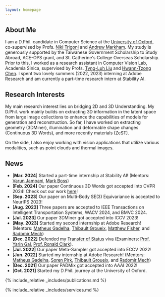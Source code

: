 ```yaml
---
layout: homepage
---
```


## About Me

I am a D.Phil. candidate in Computer Science at the [University of Oxford](https://www.ox.ac.uk), co-supervised by Profs. [Niki Trigoni](https://en.wikipedia.org/wiki/Niki_Trigoni) and [Andrew Markham](https://www.cs.ox.ac.uk/people/andrew.markham/). My study is generously supported by the Taiwanese Government Scholarship to Study Abroad, ACE-OPS grant, and St. Catherine's College Overseas Scholarship. Prior to this, I worked as a research assistant in Computer Vision Lab, Academia Sinica, supervised by Profs. [Tyng-Luh Liu](https://www.iis.sinica.edu.tw/pages/liutyng/) and [Hwann-Tzong Chen](https://htchen.github.io). I spent two lovely summers (2022, 2023) interning at Adobe Research and am currently a part-time research intern at Stability AI.

## Research Interests

My main research interest lies on bridging 2D and 3D Understanding. My D.Phil. work mainly builds on extracting 3D information in the latent space from large image collections to enhance the capabilities of models for generation and reconstruction. So far, I have worked on extracting geometry (3DMiner), illumination and deformable shape changes (Continuous 3D Words), and more recently materials (ZeST).

On the side, I also enjoy working with vision applications that utilize various modalities, such as point clouds and thermal images.

## News
- **[Mar. 2024]** Started a part-time internship at Stability AI! (Mentors: [Varun Jampani](https://varunjampani.github.io/), [Mark Boss](https://markboss.me/))
- **[Feb. 2024]** Our paper Continuous 3D Words got accepted into CVPR 2024! Check out our work [here](http://ttchengab.github.io/continuous_3d_words/)!
- **[Sep. 2023]** Our paper on Multi-Body SE(3) Equivariance is accepted to NeurIPS 2023!
- **[Aug. 2023]** Three papers are accepted to IEEE Transactions on Intelligent Transportation Systems, WACV 2024, and BMVC 2024.
- **[Jul. 2023]** Our paper 3DMiner got accepted into ICCV 2023!
- **[May. 2023]** Started my second internship at Adobe Research! (Mentors: [Matheus Gadelha](http://mgadelha.me), [Thibault Groueix](https://imagine.enpc.fr/~groueixt/), [Matthew Fisher](https://techmatt.github.io), and [Radomir Mech](https://research.adobe.com/person/radomir-mech/))
- **[Dec. 2022]** Defended my [Transfer of Status](https://www.ox.ac.uk/students/academic/guidance/graduate/research/status/DPhil) viva (Examiners: [Prof. Yarin Gal](https://www.cs.ox.ac.uk/people/yarin.gal/website/), [Prof. Ronald Clark](https://www.ron-clark.com)).
- **[Jul. 2022]** Our paper Meta-Sampler got accepted into ECCV 2022!
- **[Jun. 2022]** Started my internship at Adobe Research! (Mentors: [Matheus Gadelha](http://mgadelha.me), [Soren Pirk](https://storage.googleapis.com/pirk.io/index.html), [Thibault Groueix](https://imagine.enpc.fr/~groueixt/), and [Radomir Mech](https://research.adobe.com/person/radomir-mech/))
- **[Dec. 2021]** Our paper PADMix got accepted into AAAI 2022!
- **[Oct. 2021]** Started my D.Phil. journey at the University of Oxford.

{% include_relative _includes/publications.md %}

{% include_relative _includes/services.md %}
